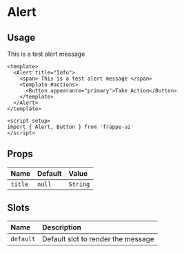 <script setup>
import { Alert, Button } from '../../src/index'
</script>

# Alert

## Usage

<Story class="gap-4" :iframe="true">
  <Alert title="Info">
    <span>
    This is a test alert message
    </span>
    <template #actions>
        <Button appearance="primary">Take Action</Button>
    </template>
  </Alert>
</Story>

```vue
<template>
  <Alert title="Info">
    <span> This is a test alert message </span>
    <template #actions>
      <Button appearance="primary">Take Action</Button>
    </template>
  </Alert>
</template>

<script setup>
import { Alert, Button } from 'frappe-ui'
</script>
```

## Props

| Name    | Default | Value    |
| :------ | :------ | :------- |
| `title` | `null`  | `String` |

## Slots

| Name      | Description                        |
| :-------- | :--------------------------------- |
| `default` | Default slot to render the message |
